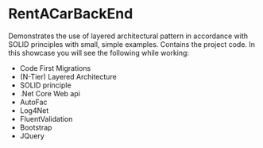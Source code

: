 # RentACarBackEnd
 

Demonstrates the use of layered architectural pattern in accordance with SOLID principles with small, simple examples. Contains the project code. In this showcase you will see the following while working:
* Code First Migrations
* (N-Tier) Layered Architecture
* SOLID principle
* .Net Core Web api
* AutoFac
* Log4Net
* FluentValidation
* Bootstrap
* JQuery
